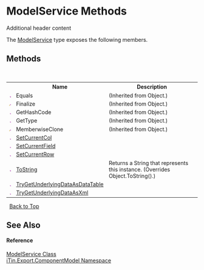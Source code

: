 # ModelService Methods
Additional header content 

The <a href="T_iTin_Export_ComponentModel_ModelService">ModelService</a> type exposes the following members.


## Methods
&nbsp;<table><tr><th></th><th>Name</th><th>Description</th></tr><tr><td>![Public method](media/pubmethod.gif "Public method")</td><td>Equals</td><td> (Inherited from Object.)</td></tr><tr><td>![Protected method](media/protmethod.gif "Protected method")</td><td>Finalize</td><td> (Inherited from Object.)</td></tr><tr><td>![Public method](media/pubmethod.gif "Public method")</td><td>GetHashCode</td><td> (Inherited from Object.)</td></tr><tr><td>![Public method](media/pubmethod.gif "Public method")</td><td>GetType</td><td> (Inherited from Object.)</td></tr><tr><td>![Protected method](media/protmethod.gif "Protected method")</td><td>MemberwiseClone</td><td> (Inherited from Object.)</td></tr><tr><td>![Public method](media/pubmethod.gif "Public method")</td><td><a href="M_iTin_Export_ComponentModel_ModelService_SetCurrentCol">SetCurrentCol</a></td><td></td></tr><tr><td>![Public method](media/pubmethod.gif "Public method")</td><td><a href="M_iTin_Export_ComponentModel_ModelService_SetCurrentField">SetCurrentField</a></td><td></td></tr><tr><td>![Public method](media/pubmethod.gif "Public method")</td><td><a href="M_iTin_Export_ComponentModel_ModelService_SetCurrentRow">SetCurrentRow</a></td><td></td></tr><tr><td>![Public method](media/pubmethod.gif "Public method")</td><td><a href="M_iTin_Export_ComponentModel_ModelService_ToString">ToString</a></td><td>
Returns a String that represents this instance.
 (Overrides Object.ToString().)</td></tr><tr><td>![Public method](media/pubmethod.gif "Public method")</td><td><a href="M_iTin_Export_ComponentModel_ModelService_TryGetUnderlyingDataAsDataTable">TryGetUnderlyingDataAsDataTable</a></td><td></td></tr><tr><td>![Public method](media/pubmethod.gif "Public method")</td><td><a href="M_iTin_Export_ComponentModel_ModelService_TryGetUnderlyingDataAsXml">TryGetUnderlyingDataAsXml</a></td><td></td></tr></table>&nbsp;
<a href="#modelservice-methods">Back to Top</a>

## See Also


#### Reference
<a href="T_iTin_Export_ComponentModel_ModelService">ModelService Class</a><br /><a href="N_iTin_Export_ComponentModel">iTin.Export.ComponentModel Namespace</a><br />